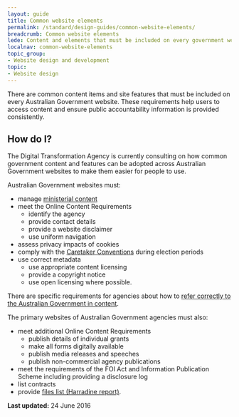 ```yaml
---
layout: guide
title: Common website elements
permalink: /standard/design-guides/common-website-elements/
breadcrumb: Common website elements
lede: Content and elements that must be included on every government website
localnav: common-website-elements
topic_group:
- Website design and development
topic:
- Website design
---
```

There are common content items and site features that must be included on every Australian Government website. These requirements help users to access content and ensure public accountability information is provided consistently.

## How do I?

The Digital Transformation Agency is currently consulting on how common government content and features can be adopted across Australian Government websites to make them easier for people to use.

Australian Government websites must:

*   manage [ministerial content](/standard/design-guides/common-website-elements/ministerial-content/)
*   meet the Online Content Requirements
    *   identify the agency
    *   provide contact details
    *   provide a website disclaimer
    *   use uniform navigation
*   assess privacy impacts of cookies
*   comply with the [Caretaker Conventions](/standard/design-guides/common-website-elements/caretaker-conventions/) during election periods
*   use correct metadata
    *   use appropriate content licensing
    *   provide a copyright notice
    *   use open licensing where possible.

There are specific requirements for agencies about how to [refer correctly to the Australian Government in content](/standard/design-guides/branding#refercorrectly).

The primary websites of Australian Government agencies must also:

*   meet additional Online Content Requirements
    *   publish details of individual grants
    *   make all forms digitally available
    *   publish media releases and speeches
    *   publish non-commercial agency publications
*   meet the requirements of the FOI Act and Information Publication Scheme including providing a disclosure log
*   list contracts
*   provide [files list (Harradine report)](/standard/design-guides/common-website-elements/files-list-harradine-report/).

**Last updated:**  24 June 2016
